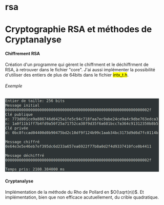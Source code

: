 # rsa

<h1>Cryptographie RSA et méthodes de Cryptanalyse</h1>

<h4>Chiffrement RSA</h4>

Création d'un programme qui gèrent le chiffrment et le déchiffrment de RSA, à retrouver dans le fichier "core". J'ai aussi implémenter la possibilité d'utiliser des entiers de plus de 64bits dans le fichier <mark>intx\_t.h</mark>.

<h6>Exemple</h6>

![Exemple d'exécution de RSA](/assets/exemple.png)


<h4>Cryptanalyse</h4>

Implémentation de la méthode du Rho de Pollard en $O(\sqrt(n))$. Et implémentation, bien que non efficace acutuellement, du crible quadratique.
